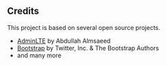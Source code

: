 
## Credits

This project is based on several open source projects. 

* [AdminLTE](https://github.com/ColorlibHQ/AdminLTE) by Abdullah Almsaeed
* [Bootstrap](https://github.com/twbs/bootstrap) by Twitter, Inc. & The Bootstrap Authors
* and many more
